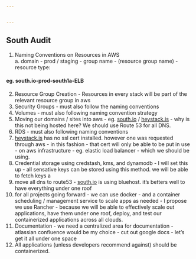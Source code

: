 ```yaml
---


---
```


<h2 id="south-audit">South Audit</h2>
<ol>
<li>Naming Conventions on Resources in AWS<br>
a.  domain - prod / staging - group name -  (resource group name) - resource type:</li>
</ol>
<h4 id="eg.-south.io-prod-south1a-elb">eg. south.io-prod-south1a-ELB</h4>
<ol start="2">
<li>Resource Group Creation - Resources in every stack will be part of the relevant resource group in aws</li>
<li>Security Groups - must also follow the naming conventions</li>
<li>Volumes - must also following naming convention strategy</li>
<li>Moving our domains / sites into aws - eg.  <a href="http://south.io">south.io</a> / <a href="http://heystack.is">heystack.is</a> - why is this not being hosted here? We should use Route 53 for all DNS.</li>
<li>RDS - must also following naming conventions</li>
<li><a href="http://heystack.is">heystack.is</a> has no ssl cert installed.  however one was requested through aws - in this fashion - that cert will only be able to be put in use - on aws infrastructure - eg. elastic load balancer - which we should be using.</li>
<li>Credential storage using credstash, kms, and dynamodb - I will set this up - all sensative keys can be stored using this method.  we will be able to fetch keys a</li>
<li>move all dns to route53 - <a href="http://south.io">south.io</a> is using bluehost.  it’s betters well to have everything under one roof</li>
<li>for all projects going forward - we can use docker - and a container scheduling / management service to scale apps as needed - I propose we use Rancher - because we will be able to effectively scale out applications, have them under one roof, deploy, and test our containerized applications across all clouds.</li>
<li>Documentation - we need a centralized area for documentation - atlassian confluence would be my choice - cut out google docs - let’s get it all under one space</li>
<li>All applications (unless developers recommend against) should be containerized.</li>
</ol>

